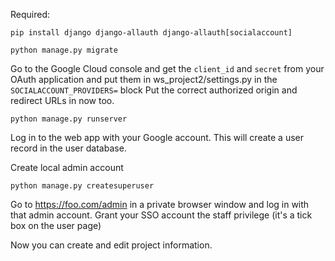 Required:

``pip install django django-allauth django-allauth[socialaccount]``

``python manage.py migrate``

Go to the Google Cloud console and get the ``client_id`` and ``secret`` from your OAuth application and put them in ws_project2/settings.py in the ``SOCIALACCOUNT_PROVIDERS=`` block
Put the correct authorized origin and redirect URLs in now too.

``python manage.py runserver``

Log in to the web app with your Google account. This will create a user record in the user database. 

Create local admin account

``python manage.py createsuperuser``

Go to https://foo.com/admin in a private browser window and log in with that admin account. Grant your SSO account the staff privilege (it's a tick box on the user page)

Now you can create and edit project information.

